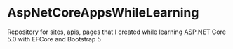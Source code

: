 # AspNetCoreAppsWhileLearning
Repository for sites, apis, pages that I created while learning ASP.NET Core 5.0 with EFCore and Bootstrap 5
